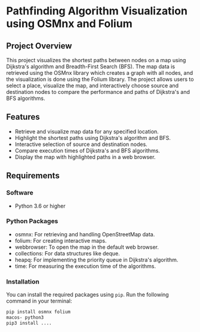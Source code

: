 # Pathfinding Algorithm Visualization using OSMnx and Folium

## Project Overview

This project visualizes the shortest paths between nodes on a map using Dijkstra's algorithm and Breadth-First Search (BFS). 
The map data is retrieved using the OSMnx library which creates a graph with all nodes, and the visualization is done using the Folium library. 
The project allows users to select a place, visualize the map, and interactively choose source and destination nodes to compare the performance 
and paths of Dijkstra's and BFS algorithms.

## Features

- Retrieve and visualize map data for any specified location.
- Highlight the shortest paths using Dijkstra's algorithm and BFS.
- Interactive selection of source and destination nodes.
- Compare execution times of Dijkstra's and BFS algorithms.
- Display the map with highlighted paths in a web browser.

## Requirements

### Software

- Python 3.6 or higher

### Python Packages

- osmnx: For retrieving and handling OpenStreetMap data.
- folium: For creating interactive maps.
- webbrowser: To open the map in the default web browser.
- collections: For data structures like deque.
- heapq: For implementing the priority queue in Dijkstra's algorithm.
- time: For measuring the execution time of the algorithms.

### Installation

You can install the required packages using `pip`. Run the following command in your terminal:

```bash
pip install osmnx folium
macos- python3
pip3 install ....

